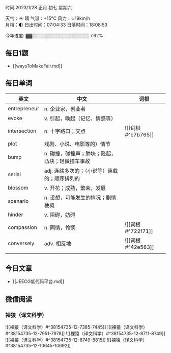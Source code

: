 

时间:2023/1/28 正月 初七 星期六

天气：☀️   晴 气温：+15°C 风力：↓19km/h  
月相：🌓 日出时间：07:04:33 日落时间：18:08:53

今年进度: ▓▓░░░░░░░░░░░░░░░░░░ 7.62%


## 每日1题

- [[waysToMakeFair.md]]

## 每日单词

| 英文         | 中文                                            | 词根              |
| ------------ | ----------------------------------------------- | ----------------- |
| entrepreneur | n. 企业家，创业者                               |                   |
| evoke        | v. 引起，唤起（记忆、情感等）                   |                   |
| intersection | n. 十字路口；交点                               | ![[词根#^c7b765]] |
| plot         | 戏剧、小说、电影等的）情节                      |                   |
| bump         | n. 碰撞，碰撞声；肿块；隆起，凸块；轻微撞车事故 |                   |
| serial       | adj. 连续多次的；（小说等）连载的；顺序排列的   |                   |
| blossom      | v. 开花；成熟，繁荣，发展                       |                   |
| scenario     | n. 设想，可能发生的情况；剧情梗概               |                   |
| hinder       | v. 阻碍，妨碍                                   |                   |
| compassion   | n. 同情，怜悯                                   | ![[词根#^722f71]] |
| conversely   | adv. 相反地                                     | ![[词根#^42e563]] |
|              |                                                 |                   |


## 今日文章

- [[JEECG低代码平台.md]] 


## 微信阅读

<!-- start of weread -->

### 裸猿（译文科学）
![[裸猿（译文科学）#^38154735-12-7385-7445]]
![[裸猿（译文科学）#^38154735-12-7951-7978]]
![[裸猿（译文科学）#^38154735-12-8711-8749]]
![[裸猿（译文科学）#^38154735-12-8749-8815]]
![[裸猿（译文科学）#^38154735-12-10645-10692]]

<!-- end of weread -->
